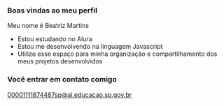 ### Boas vindas ao meu perfil 

 Meu nome é Beatriz Martins 

 - Estou estudando no Alura
 - Estou me desenvolvendo na linguagem Javascript
 - Utilizo esse espaço para minha organização e compartilhamento dos meus projetos desenvolvidos

### Você entrar em contato comigo

00001111874487sp@al.educacao.sp.gov.br
